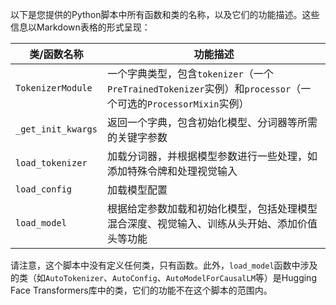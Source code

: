 以下是您提供的Python脚本中所有函数和类的名称，以及它们的功能描述。这些信息以Markdown表格的形式呈现：

| 类/函数名称 | 功能描述 |
| --- | --- |
| `TokenizerModule` | 一个字典类型，包含`tokenizer`（一个`PreTrainedTokenizer`实例）和`processor`（一个可选的`ProcessorMixin`实例） |
| `_get_init_kwargs` | 返回一个字典，包含初始化模型、分词器等所需的关键字参数 |
| `load_tokenizer` | 加载分词器，并根据模型参数进行一些处理，如添加特殊令牌和处理视觉输入 |
| `load_config` | 加载模型配置 |
| `load_model` | 根据给定参数加载和初始化模型，包括处理模型混合深度、视觉输入、训练从头开始、添加价值头等功能 |

请注意，这个脚本中没有定义任何类，只有函数。此外，`load_model`函数中涉及的类（如`AutoTokenizer`、`AutoConfig`、`AutoModelForCausalLM`等）是Hugging Face Transformers库中的类，它们的功能不在这个脚本的范围内。
